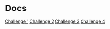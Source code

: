 # Docs
[Challenge 1](https://github.com/larshaavaldsen/Capstone-Project/blob/main/Documentation/Challenge%201%20-%20SSH%20Bruteforce.md)
[Challenge 2](https://github.com/larshaavaldsen/Capstone-Project/blob/main/Documentation/Challenge%201%20-%20SSH%20Bruteforce.md)
[Challenge 3](https://github.com/larshaavaldsen/Capstone-Project/blob/main/Documentation/Challenge%201%20-%20SSH%20Bruteforce.md)
[Challenge 4](https://github.com/larshaavaldsen/Capstone-Project/blob/main/Documentation/Challenge%203%20-%20FTP%20Fumble.md)
